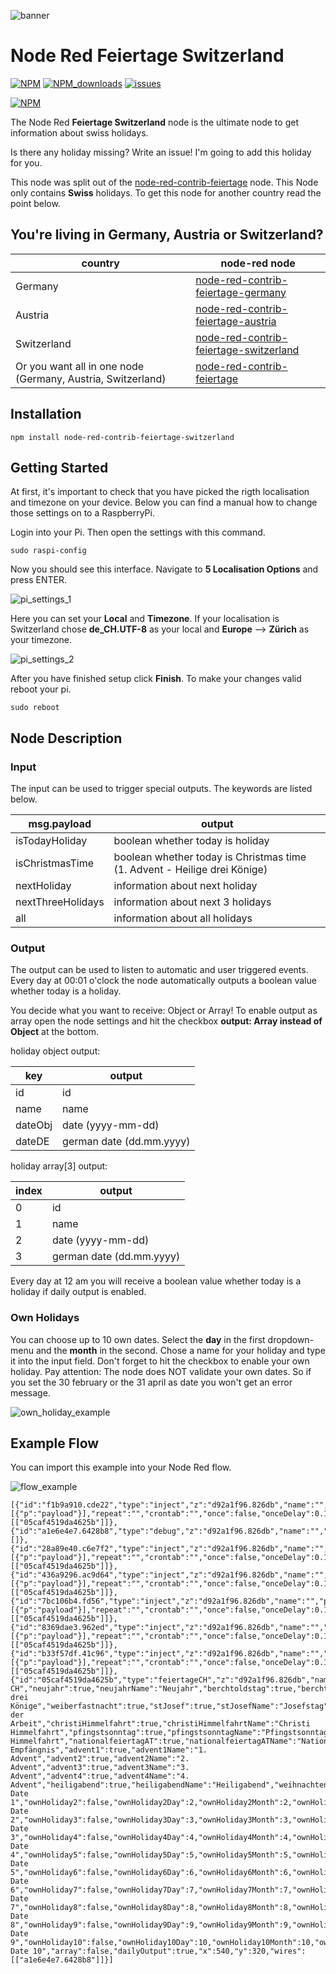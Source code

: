 ![banner](img/feiertage_banner_ch.svg)

# Node Red Feiertage Switzerland

[![NPM](https://img.shields.io/npm/v/node-red-contrib-feiertage-switzerland)](https://www.npmjs.com/package/node-red-contrib-feiertage-switzerland)
[![NPM_downloads](https://img.shields.io/npm/dm/node-red-contrib-feiertage-switzerland)](https://www.npmjs.com/package/node-red-contrib-feiertage-switzerland)
[![issues](https://img.shields.io/github/issues/mariuslang/node-red-contrib-feiertage-switzerland)](https://github.com/MariusLang/node-red-contrib-feiertage-switzerland/issues)

[![NPM](https://nodei.co/npm/node-red-contrib-feiertage-switzerland.png?compact=true)](https://nodei.co/npm/node-red-contrib-feiertage-switzerland/)

The Node Red **Feiertage Switzerland** node is the ultimate node to get information about swiss holidays.

Is there any holiday missing? Write an issue! I'm going to add this holiday for you.

This node was split out of the [node-red-contrib-feiertage](https://github.com/MariusLang/node-red-contrib-feiertage)
node. This Node only contains **Swiss** holidays.
To get this node for another country read the point below.

## You're living in Germany, Austria or Switzerland?

| country                                                     | node-red node                                                                                                  |
|-------------------------------------------------------------|----------------------------------------------------------------------------------------------------------------|
| Germany                                                     | [node-red-contrib-feiertage-germany](https://github.com/MariusLang/node-red-contrib-feiertage-germany)         |
| Austria                                                     | [node-red-contrib-feiertage-austria](https://github.com/MariusLang/node-red-contrib-feiertage-austria)         |
| Switzerland                                                 | [node-red-contrib-feiertage-switzerland](https://github.com/MariusLang/node-red-contrib-feiertage-switzerland) |
| Or you want all in one node (Germany, Austria, Switzerland) | [node-red-contrib-feiertage](https://github.com/MariusLang/node-red-contrib-feiertage)                         |

## Installation

```
npm install node-red-contrib-feiertage-switzerland
```

## Getting Started

At first, it's important to check that you have picked the rigth localisation and timezone on your device. Below you can
find a manual how to change those settings on to a RaspberryPi.

Login into your Pi. Then open the settings with this command.

```
sudo raspi-config
```

Now you should see this interface. Navigate to **5 Localisation Options** and press ENTER.

![pi_settings_1](img/pi_settings_1.PNG)

Here you can set your **Local** and **Timezone**.
If your localisation is Switzerland chose **de_CH.UTF-8** as your local and **Europe** --> **Zürich** as your timezone.

![pi_settings_2](img/pi_settings_2.PNG)

After you have finished setup click **Finish**.
To make your changes valid reboot your pi.

```
sudo reboot
```

## Node Description

### Input

The input can be used to trigger special outputs. The keywords are listed below.

| msg.payload       | output                                                                    |
|-------------------|---------------------------------------------------------------------------|
| isTodayHoliday    | boolean whether today is holiday                                          |
| isChristmasTime   | boolean whether today is Christmas time (1. Advent - Heilige drei Könige) |
| nextHoliday       | information about next holiday                                            |
| nextThreeHolidays | information about next 3 holidays                                         |
| all               | information about all holidays                                            |

### Output

The output can be used to listen to automatic and user triggered events. Every day at 00:01 o'clock the node
automatically outputs a boolean value whether today is a holiday.

You decide what you want to receive: Object or Array!
To enable output as array open the node settings and hit the checkbox **output: Array instead of Object** at the bottom.

holiday object output:

| key     | output                   |
|---------|--------------------------|
| id      | id                       |
| name    | name                     |
| dateObj | date (yyyy-mm-dd)        |
| dateDE  | german date (dd.mm.yyyy) |

holiday array[3] output:

| index | output                   |
|-------|--------------------------|
| 0     | id                       |
| 1     | name                     |
| 2     | date (yyyy-mm-dd)        |
| 3     | german date (dd.mm.yyyy) |

Every day at 12 am you will receive a boolean value whether today is a holiday if daily output is enabled.

### Own Holidays

You can choose up to 10 own dates. Select the **day** in the first dropdown-menu and the **month** in the second. Chose
a name for your holiday and type it into the input field. Don't forget to hit the checkbox to enable your own holiday.
Pay attention: The node does NOT validate your own dates. So if you set the 30 february or the 31 april as date you
won't get an error message.

![own_holiday_example](img/own_holiday_example.PNG)

## Example Flow

You can import this example into your Node Red flow.

![flow_example](img/flow_example.PNG)

```
[{"id":"f1b9a910.cde22","type":"inject","z":"d92a1f96.826db","name":"","props":[{"p":"payload"}],"repeat":"","crontab":"","once":false,"onceDelay":0.1,"topic":"","payload":"nextHoliday","payloadType":"str","x":330,"y":260,"wires":[["05caf4519da4625b"]]},{"id":"a1e6e4e7.6428b8","type":"debug","z":"d92a1f96.826db","name":"","active":true,"tosidebar":true,"console":false,"tostatus":false,"complete":"false","statusVal":"","statusType":"auto","x":710,"y":320,"wires":[]},{"id":"28a89e40.c6e7f2","type":"inject","z":"d92a1f96.826db","name":"","props":[{"p":"payload"}],"repeat":"","crontab":"","once":false,"onceDelay":0.1,"topic":"","payload":"isTodayHoliday","payloadType":"str","x":320,"y":220,"wires":[["05caf4519da4625b"]]},{"id":"436a9296.ac9d64","type":"inject","z":"d92a1f96.826db","name":"","props":[{"p":"payload"}],"repeat":"","crontab":"","once":false,"onceDelay":0.1,"topic":"","payload":"nextThreeHolidays","payloadType":"str","x":310,"y":300,"wires":[["05caf4519da4625b"]]},{"id":"7bc106b4.fd56","type":"inject","z":"d92a1f96.826db","name":"","props":[{"p":"payload"}],"repeat":"","crontab":"","once":false,"onceDelay":0.1,"topic":"","payload":"all","payloadType":"str","x":350,"y":340,"wires":[["05caf4519da4625b"]]},{"id":"8369dae3.962ed","type":"inject","z":"d92a1f96.826db","name":"","props":[{"p":"payload"}],"repeat":"","crontab":"","once":false,"onceDelay":0.1,"topic":"","payload":"isChristmasTime","payloadType":"str","x":320,"y":380,"wires":[["05caf4519da4625b"]]},{"id":"b33f57df.41c96","type":"inject","z":"d92a1f96.826db","name":"","props":[{"p":"payload"}],"repeat":"","crontab":"","once":false,"onceDelay":0.1,"topic":"","payload":"daysUntilNextHoliday","payloadType":"str","x":310,"y":420,"wires":[["05caf4519da4625b"]]},{"id":"05caf4519da4625b","type":"feiertageCH","z":"d92a1f96.826db","name":"Feiertage CH","neujahr":true,"neujahrName":"Neujahr","berchtoldstag":true,"berchtoldstagName":"Berchtoldstag","heiligeDreiKoenige":true,"heiligeDreiKoenigeName":"Heilige drei Könige","weiberfastnacht":true,"stJosef":true,"stJosefName":"Josefstag","gruendonnerstag":true,"gruendonnerstagName":"Gründonnerstag","karfreitag":true,"karfreitagName":"Karfreitag","easterSunday":true,"easterSundayName":"Ostersonntag","easterMonday":true,"easterMondayName":"Ostermontag","firstMay":true,"firstMayName":"Tag der Arbeit","christiHimmelfahrt":true,"christiHimmelfahrtName":"Christi Himmelfahrt","pfingstsonntag":true,"pfingstsonntagName":"Pfingstsonntag","pfingstmontag":true,"pfingstmontagName":"Pfingstmontag","fronleichnam":true,"fronleichnamName":"Fronleichnam","peterUndPaul":true,"peterUndPaulName":"true","bundesfeierCH":true,"bundesfeierCHName":"Bundesfeiertag","mariaHimmelfahrt":true,"mariaHimmelfahrtName":"Maria Himmelfahrt","nationalfeiertagAT":true,"nationalfeiertagATName":"Nationalfeiertag","halloween":true,"halloweenName":"Halloween","allerheiligen":true,"allerheiligenName":"Allerheiligen","nikolaus":true,"nikolausName":"Nikolaus","mariaeEmpfaengnis":true,"mariaeEmpfaengnisName":"Mariä Empfängnis","advent1":true,"advent1Name":"1. Advent","advent2":true,"advent2Name":"2. Advent","advent3":true,"advent3Name":"3. Advent","advent4":true,"advent4Name":"4. Advent","heiligabend":true,"heiligabendName":"Heiligabend","weihnachten1":true,"weihnachten1Name":"Weihnachten","weihnachten2":true,"weihnachten2Name":"Stephanstag","silvester":true,"silvesterName":"Silvester","ownHoliday1":false,"ownHoliday1Day":1,"ownHoliday1Month":1,"ownHoliday1Name":"own Date 1","ownHoliday2":false,"ownHoliday2Day":2,"ownHoliday2Month":2,"ownHoliday2Name":"own Date 2","ownHoliday3":false,"ownHoliday3Day":3,"ownHoliday3Month":3,"ownHoliday3Name":"own Date 3","ownHoliday4":false,"ownHoliday4Day":4,"ownHoliday4Month":4,"ownHoliday4Name":"own Date 4","ownHoliday5":false,"ownHoliday5Day":5,"ownHoliday5Month":5,"ownHoliday5Name":"own Date 5","ownHoliday6":false,"ownHoliday6Day":6,"ownHoliday6Month":6,"ownHoliday6Name":"own Date 6","ownHoliday7":false,"ownHoliday7Day":7,"ownHoliday7Month":7,"ownHoliday7Name":"own Date 7","ownHoliday8":false,"ownHoliday8Day":8,"ownHoliday8Month":8,"ownHoliday8Name":"own Date 8","ownHoliday9":false,"ownHoliday9Day":9,"ownHoliday9Month":9,"ownHoliday9Name":"own Date 9","ownHoliday10":false,"ownHoliday10Day":10,"ownHoliday10Month":10,"ownHoliday10Name":"own Date 10","array":false,"dailyOutput":true,"x":540,"y":320,"wires":[["a1e6e4e7.6428b8"]]}]
```
